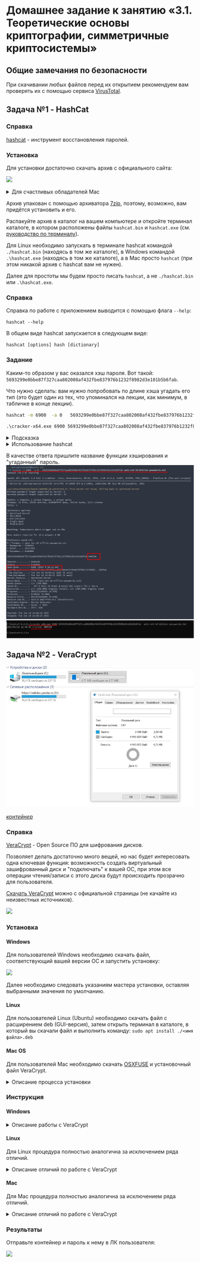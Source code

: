 # Домашнее задание к занятию «3.1. Теоретические основы криптографии, симметричные криптосистемы»
## Общие замечания по безопасности

При скачивании любых файлов перед их открытием рекомендуем вам проверять их с помощью сервиса [VirusTotal](https://www.virustotal.com/gui/home/upload).

## Задача №1 - HashCat

### Справка

[hashcat](https://hashcat.net/hashcat/) - инструмент восстановления паролей.

### Установка

Для установки достаточно скачать архив с официального сайта:

![](pic/hashcat.png)

<details>
<summary>Для счастливых обладателей Mac</summary>

Если вам повезло и вы пользователь Mac, то для вас готового hashcat в указанном архиве на официальном сайте нет, поэтому вам будет необходимо установить [Homebrew](https://brew.sh). Для этого небоходимо перейти по адресу https://brew.sh выполнить указанную на главной странице команду в терминале:

![](pic/brew.png)

После чего в терминале (в любом каталоге) выполнить команду:

```shell script
brew install hashcat
```

Индикатором успешности установки будет служить успешное выполнение следующей команды:

```shell script
hashcat --help
```

</details>

Архив упакован с помощью архиватора [7zip](https://www.7-zip.org/download.html), поэтому, возможно, вам придётся установить и его.

Распакуйте архив в каталог на вашем компьютере и откройте терминал каталоге, в котором расположены файлы `hashcat.bin` и `hashcat.exe` (см. [руководство по терминалу](../terminal)).

Для Linux необходимо запускать в терминале hashcat командой `./hashcat.bin` (находясь в том же каталоге), в Windows командой `.\hashcat.exe` (находясь в том же каталоге), а в Mac просто `hashcat` (при этом никакой архив с hashcat вам не нужен).

Далее для простоты мы будем просто писать `hashcat`, а не `./hashcat.bin` или `.\hashcat.exe`.

### Справка

Справка по работе с приложением выводится с помощью флага `--help`:
```shell script
hashcat --help
```

В общем виде hashcat запускается в следующем виде:
```shell script
hashcat [options] hash [dictionary]
```

### Задание

Каким-то образом у вас оказался хэш пароля. Вот такой: `5693299e0bbe87f327caa802008af432fbe837976b1232f8982d3e101b5b6fab`.

Что нужно сделать: вам нужно попробовать по длине хэша угадать его тип (это будет один из тех, что упоминался на лекции, как минимум, в табличке в конце лекции).
```bash
hashcat -m 6900  -a 0   5693299e0bbe87f327caa802008af432fbe837976b1232f8982d3e101b5b6fab xato-net-10-million-passwords.txt
```
```cmd
.\cracker-x64.exe 6900 5693299e0bbe87f327caa802008af432fbe837976b1232f8982d3e101b5b6fab  xato-net-10-million-passwords.txt
```

<details>
<summary>Подсказка</summary>
  
Обратите внимание, мы не просто так говорим про длину.
</details>

<details>
<summary>Использование hashcat</summary>

Запустить hashcat для подбора пароля можно в следующем формате:

`hashcat -m <X> 5693299e0bbe87f327caa802008af432fbe837976b1232f8982d3e101b5b6fab wordlist.txt`

Где `<X>` это тип хэша, в соответствии с таблицей (т.е. для GOST R 34.11-2012 (Streebog) 256-bit, big-endian будет `11700`):

|     # | Name                                             | Category                            |
|-------|--------------------------------------------------|-------------------------------------|
|   900 | MD4                                              | Raw Hash                            |
|     0 | MD5                                              | Raw Hash                            |
|   100 | SHA1                                             | Raw Hash                            |
|  1300 | SHA2-224                                         | Raw Hash                            |
|  1400 | SHA2-256                                         | Raw Hash                            |
| 10800 | SHA2-384                                         | Raw Hash                            |
|  1700 | SHA2-512                                         | Raw Hash                            |
| 11700 | GOST R 34.11-2012 (Streebog) 256-bit, big-endian | Raw Hash                            |
| 11800 | GOST R 34.11-2012 (Streebog) 512-bit, big-endian | Raw Hash                            |
|  6900 | GOST R 34.11-94                                  | Raw Hash                            |

А `wordlist.txt` - файл с самыми распространёнными паролями. Набор таких файлов вы можете найти по адресу https://github.com/danielmiessler/SecLists/tree/master/Passwords/Common-Credentials.

Т.е. мы собираемся осуществить атаку по словарю.

Мы рекомендуем вам использовать [`Common-Credentials/10-million-password-list-top-100000.txt`](https://raw.githubusercontent.com/danielmiessler/SecLists/master/Passwords/Common-Credentials/10-million-password-list-top-100000.txt).
<details>

<summary>Проблемы с hashcat?</summary>

Для этого случая мы сделали для вас небольшую утилиту, которая также умеет "взламывать" пароли.

Поддерживает она только те, что требуются в рамках данного ДЗ и располагается в каталоге assets:
* [Windows x32](assets/cracker-x32.exe)
* [Windows x64](assets/cracker-x64.exe)
* [Linux x32](assets/cracker-x32.bin)
* [Linux x64](assets/cracker-x64.bin)
* [Mac OS](assets/icracker-x64.bin)

Как запускать:
1. Скачиваете исполняемый файл, а также словарь в один каталог, открываете в этом каталоге терминал
1. Проверяете исполняемый файл на [VirusTotal](https://www.virustotal.com)
1. В терминале запускаете `cracker <тип хэша> <хэш> <имя файла словаря>`:
    1. Для Win32 CMD: .\cracker-x32.exe 0 5f4dcc3b5aa765d61d8327deb882cf99 million.txt
    1. Для Win64 CMD: .\cracker-x64.exe 0 5f4dcc3b5aa765d61d8327deb882cf99 million.txt
    1. Для Win32 PowerShell: .\cracker-x32.exe 0 5f4dcc3b5aa765d61d8327deb882cf99 million.txt
    1. Для Win64 PowerShell: .\cracker-x64.exe 0 5f4dcc3b5aa765d61d8327deb882cf99 million.txt
    1. Для Linux32: chmod +x ./cracker-x32.bin && ./cracker-x32.bin 0 5f4dcc3b5aa765d61d8327deb882cf99 million.txt
    1. Для Linux64: chmod +x ./cracker-x64.bin && ./cracker-x64.bin 0 5f4dcc3b5aa765d61d8327deb882cf99 million.txt
    1. Для MacOS: chmod +x ./icracker-x64.bin && ./icracker-x64.bin 0 5f4dcc3b5aa765d61d8327deb882cf99 million.txt
1. Ждёте результата работы программы:
    * `Cracked: password` (хэш "взломан", `password` - то, что вам нужно)
    * `Not cracked` (хэш не "взломан", вы выбрали неверный алгоритм хэширования, ошиблись в написании хэша или файл словаря не содержит нужного слова)
</details>
</details>

В качестве ответа пришлите название функции хэширования и "угаданный" пароль.
![](1.jpg)   
![](1_1.jpg)
## Задача №2 - VeraCrypt

![](2_1.jpg) 

[*контейнер* ](./container)

### Справка 

[VeraCrypt](https://www.veracrypt.fr/en/Home.html) - Open Source ПО для шифрования дисков.

Позволяет делать достаточно много вещей, но нас будет интересовать одна ключевая функция: возможность создать виртуальный зашифрованный диск и "подключать" к вашей ОС, при этом все операции чтения/записи с этого диска будут происходить прозрачно для пользователя.

[Скачать VeraCrypt](https://www.veracrypt.fr/en/Downloads.html) можно с официальной страницы (не качайте из неизвестных источников).

![](pic/veracrypt.png)

### Установка

#### Windows

Для пользователей Windows необходимо скачать файл, соответствующий вашей версии ОС и запустить установку:

![](pic/win-install-01.png)

Далее необходимо следовать указаниям мастера установки, оставляя выбранными значения по умолчанию.

#### Linux

Для пользователей Linux (Ubuntu) необходимо скачать файл с расширением deb (GUI-версия), затем открыть терминал в каталоге, в который вы скачали файл и выполнить команду: `sudo apt install ./<имя файла>.deb`

#### Mac OS

Для пользователей Mac необходимо скачать [OSXFUSE](https://github.com/osxfuse/osxfuse/releases) и установочный файл VeraCrypt.

<details>
<summary>Описание процесса установки</summary>

Перед началом установки перейдите в системные настройки:

![](pic/mac-settings.png)

Выберите Защита и безопасность, нажмите на иконку замка (1) и установите переключатель (2) как на скриншоте:

![](pic/mac-install-00.png)

Первым необходимо установить OSXFUSE. Затем VeraCrypt.

##### Шаг 1: Кликните два раза на иконку установки:

![](pic/mac-install-01.png)

##### Шаг 2: Нажмите Продолжить:

![](pic/mac-install-02.png)

##### Шаг 3: Пройдите по шагам установщика с помощью кнопки Продолжить до пункта Тип установки:

![](pic/mac-install-03.png)

##### Шаг 4. Убедитесь, что в пункте Тип установки у вас установлены флажки как на скриншоте и продолжите установку:

![](pic/mac-install-04.png)

##### Шаг 5. При блокировке системного расширения нажмите кнопку Открыть настройки безопасности:

![](pic/mac-install-05.png)

##### Шаг 6: Нажмите на иконку замка (1), после чего на кнопку Разрешить (2):

![](pic/mac-install-06.png)

##### Шаг 7: Дождитесь завершения установки и перезагрузите компьютер:

![](pic/mac-install-07.png)

##### Шаг 8: Запустите на установку VeraCrypt

![](pic/mac-install-08.png)

##### Шаг 9: Пройдите по шагам мастера установки, оставляя выбранными все значения по умолчанию:

![](pic/mac-install-09.png)

</details>

### Инструкция 

#### Windows

<details>
<summary>Описание работы с VeraCrypt</summary>

##### Шаг 1. Запустите исполняемый файл VeraCrypt-x64:

![](pic/win-01.png)

##### Шаг 2. Нажмите на кнопку Create Volume:

![](pic/win-02.png)

##### Шаг 3. Оставьте выбранной опцию Create an encrypted file container (1) и нажмите Next (2):

![](pic/win-03.png)

**Важно**: убедитесь, что вы выбрали именно эту опцию, а не другие (поскольку вы можете зашифровать целый раздел своего диска или системный диск).

##### Шаг 4. Оставьте выбранной опцию Standard VeraCrypt volume (1) и нажмите Next (2):

![](pic/win-04.png)

##### Шаг 5. Нажмите Select File для создания файла-контейнера

![](pic/win-05.png)

##### Шаг 6. Выберите файл-контейнер

![](pic/win-06.png)

Мы выбрали каталог C:\projects, а затем вручную в поле имя файла ввели имя container.

**Важно**: не выбирайте существующие файлы с данными! VeraCrypt перетрёт данные (не зашифрует, а именно перетрёт).

##### Шаг 7. Нажмите Next

![](pic/win-07.png)

##### Шаг 8. Оставьте опции по умолчанию: AES (1) и SHA-512 (2) и нажмите кнопку Next (3):

![](pic/win-08.png)

##### Шаг 9. Установите размер контейнера равным 5 MB (1) и нажмите на кнопку Next (2):

![](pic/win-09.png)

##### Шаг 10. Введите пароль (1) и его подтверждение (2) и нажмите на кнопку Next (3):

![](pic/win-10.png)

Используйте сложный пароль: как минимум 20 символов (не забудьте его сохранить).

Обратите внимание: VeraCrypt предупредит вас при попытке использовать простой пароль:

![](pic/win-10.1.png)

##### Шаг 11. Перемещайте указатель мыши внутри окна пока индикатор Randomness (1) не станет зелёным, после чего нажмите на кнопку Format (2):

![](pic/win-11.png)

##### Шаг 12. Завершите создание контейнера, нажав на кнопку Ok:

![](pic/win-12.png)

##### Шаг 13. Вернитесь в основное окно программы, выберите незанятую букву диска (1), например, V:, выберите файл-контейнера (2) и нажмите на кнопку Mount (3):

![](pic/win-13.png)

##### Шаг 14. Введите пароль (1) для контейнера (надеемся вы его не забыли) нажмите на кнопку ОК (2):

![](pic/win-14.png)

##### Шаг 15. Убедитесь, что диск примонтировался

![](pic/win-15.png)

##### Шаг 16. Создайте на диске текстовый файл, содержащий вашу фамилию: 

![](pic/win-16.png)

##### Шаг 17. Размонтируйте диск с помощью кнопки Dismount:

![](pic/win-17.png)

##### Шаг 18. Повторите процедуру монтирования, чтобы убедиться, что сохранённые вами данные читаются

</details>

#### Linux

Для Linux процедура полностью аналогична за исключением ряда отличий.

<details>
<summary>Описание отличий по работе с VeraCrypt</summary>

В основном окне у вас будут показываться не диски, а Slot'ы:

![](pic/linux-01.png)

А каталог, в которой примонтируется контейнер будет отображаться в столбце Mount Directory:

![](pic/linux-02.png)

</details>

#### Mac

Для Mac процедура полностью аналогична за исключением ряда отличий.

<details>
<summary>Описание отличий по работе с VeraCrypt</summary>

В основном окне у вас будут показываться не диски, а Slot'ы:

![](pic/mac-01.png)

А каталог, в которой примонтируется контейнер будет отображаться в столбце Mount Directory:

![](pic/mac-02.png)

</details>

### Результаты

Отправьте контейнер и пароль к нему в ЛК пользователя:

![](pic/veracrypt-solution.png)

